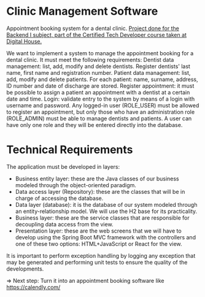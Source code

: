# Clinic Management Software

Appointment booking system for a dental clinic. 
[Project done for the Backend I subject, part of the Certified Tech Developer course taken at Digital House.](https://github.com/florencialecha/sessionsBookingSystem/files/9933116/Trabajo.Integrador.Back.End.I.docx.pdf)

We want to implement a system to manage the appointment booking for a dental clinic. It must meet the following requirements:
Dentist data management: list, add, modify and delete dentists. Register dentists' last name, first name and registration number.
Patient data management: list, add, modify and delete patients. For each patient: name, surname, address, ID number and date of discharge are stored.
Register appointment: it must be possible to assign a patient an appointment with a dentist at a certain date and time. 
Login: validate entry to the system by means of a login with username and password. Any logged-in user (ROLE_USER) must be allowed to register an appointment, but only those who have an administration role (ROLE_ADMIN) must be able to manage dentists and patients. A user can have only one role and they will be entered directly into the database.

# Technical Requirements

The application must be developed in layers:

- Business entity layer: these are the Java classes of our business modeled through the object-oriented paradigm.
- Data access layer (Repository): these are the classes that will be in charge of accessing the database.
- Data layer (database): it is the database of our system modeled through an entity-relationship model. We will use the H2 base for its practicality. 
- Business layer: these are the service classes that are responsible for decoupling data access from the view.
- Presentation layer: these are the web screens that we will have to develop using the Spring Boot MVC framework with the controllers and one of these two options: HTML+JavaScript or React for the view.

It is important to perform exception handling by logging any exception that may be generated and performing unit tests to ensure the quality of the developments.

=> Next step: Turn it into an appointment booking software like https://calendly.com/
